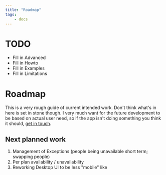 ```yaml
---
title: "Roadmap"
tags: 
    - docs
---
```

# TODO

- Fill in Advanced 
- Fill in Howto 
- Fill in Examples
- Fill in Limitations

# Roadmap

This is a very rough guide of current intended work. Don't think what's in here is set in stone though. I very much want for the future development to be based on actual user need, so if the app isn't doing something you think it should, <a href="mailto:support@shinywhitebox.com?subject=I've an idea for the scheduler app!&body=Hi!  I've got an idea for the app: .... ">get in touch</a>.  

## Next planned work

1. Management of Exceptions (people being unavailable short term; swapping people)
1. Per plan availability / unavailability
1. Reworking Desktop UI to be less "mobile" like

